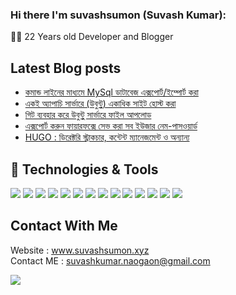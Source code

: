 
### Hi there I'm suvashsumon (Suvash Kumar):


  
  
👨‍💻 22 Years old Developer and Blogger

## Latest Blog posts
* [কমান্ড লাইনের মাধ্যমে MySql ডাটাবেজ এক্সপোর্ট/ইম্পোর্ট করা](https://www.suvashsumon.xyz/post/how-to-export-import-mysql-database-using-command-line/)
* [একই অ্যাপাচি সার্ভারে (উবুন্টু) একাধিক সাইট হোস্ট করা](https://suvashsumon.xyz/post/how-to-host-multiple-site-in-apache-server/)
* [গিট ব্যবহার করে উবুন্টু সার্ভারে ফাইল আপলোড](https://suvashsumon.xyz/post/deploy-site-to-server-using-git/)
* [এক্সপোর্ট করুন ফায়ারফক্সে সেভ করা সব ইউজার নেম-পাসওয়ার্ড](https://suvashsumon.xyz/post/%E0%A6%8F%E0%A6%95%E0%A7%8D%E0%A6%B8%E0%A6%AA%E0%A7%8B%E0%A6%B0%E0%A7%8D%E0%A6%9F-%E0%A6%95%E0%A6%B0%E0%A7%81%E0%A6%A8-%E0%A6%AB%E0%A6%BE%E0%A7%9F%E0%A6%BE%E0%A6%B0%E0%A6%AB%E0%A6%95%E0%A7%8D%E0%A6%B8%E0%A7%87-%E0%A6%B8%E0%A7%87%E0%A6%AD-%E0%A6%95%E0%A6%B0%E0%A6%BE-%E0%A6%B8%E0%A6%AC-%E0%A6%87%E0%A6%89%E0%A6%9C%E0%A6%BE%E0%A6%B0-%E0%A6%A8%E0%A7%87%E0%A6%AE-%E0%A6%AA%E0%A6%BE%E0%A6%B8%E0%A6%93%E0%A7%9F%E0%A6%BE%E0%A6%B0%E0%A7%8D%E0%A6%A1/)
* [HUGO : ডিরেক্টরি স্ট্রাকচার, কন্টেন্ট ম্যানেজমেন্ট ও অন্যান্য](https://suvashsumon.xyz/post/hugo-%E0%A6%A1%E0%A6%BF%E0%A6%B0%E0%A7%87%E0%A6%95%E0%A7%8D%E0%A6%9F%E0%A6%B0%E0%A6%BF-%E0%A6%B8%E0%A7%8D%E0%A6%9F%E0%A7%8D%E0%A6%B0%E0%A6%BE%E0%A6%95%E0%A6%9A%E0%A6%BE%E0%A6%B0-%E0%A6%95%E0%A6%A8%E0%A7%8D%E0%A6%9F%E0%A7%87%E0%A6%A8%E0%A7%8D%E0%A6%9F-%E0%A6%AE%E0%A7%8D%E0%A6%AF%E0%A6%BE%E0%A6%A8%E0%A7%87%E0%A6%9C%E0%A6%AE%E0%A7%87%E0%A6%A8%E0%A7%8D%E0%A6%9F-%E0%A6%93-%E0%A6%85%E0%A6%A8%E0%A7%8D%E0%A6%AF%E0%A6%BE%E0%A6%A8%E0%A7%8D%E0%A6%AF/)

## 🔧 Technologies & Tools
![](https://img.shields.io/badge/OS-Linux-informational?style=flat&logo=linux&logoColor=white&color=2bbc8a)
![](https://img.shields.io/badge/Editor-IntelliJ_IDEA-informational?style=flat&logo=intellij-idea&logoColor=white&color=2bbc8a)
![](https://img.shields.io/badge/Code-Python-informational?style=flat&logo=python&logoColor=white&color=2bbc8a)
![](https://img.shields.io/badge/Code-JavaScript-informational?style=flat&logo=javascript&logoColor=white&color=2bbc8a)
![](https://img.shields.io/badge/Code-C/C++-informational?style=flat&logo=c&logoColor=white&color=2bbc8a)
![](https://img.shields.io/badge/Code-Java-informational?style=flat&logo=java&logoColor=white&color=2bbc8a)
![](https://img.shields.io/badge/Code-Php-informational?style=flat&logo=php&logoColor=white&color=2bbc8a)
![](https://img.shields.io/badge/Tools-Git-informational?style=flat&logo=git.js&logoColor=white&color=2bbc8a)
![](https://img.shields.io/badge/Shell-Bash-informational?style=flat&logo=gnu-bash&logoColor=white&color=2bbc8a)
![](https://img.shields.io/badge/Tools-PostgreSQL-informational?style=flat&logo=postgresql&logoColor=white&color=2bbc8a)
![](https://img.shields.io/badge/Tools-Mysql-informational?style=flat&logo=mysql&logoColor=white&color=2bbc8a)
![](https://img.shields.io/badge/Tools-Ubuntu-informational?style=flat&logo=ubuntu&logoColor=white&color=2bbc8a)
![](https://img.shields.io/badge/Tools-Hereku-informational?style=flat&logo=hereku&logoColor=white&color=2bbc8a)
![](https://img.shields.io/badge/Cloud-Digital_Ocean-informational?style=flat&logo=digitalocean&logoColor=white&color=2bbc8a)
 
## Contact With Me
Website : www.suvashsumon.xyz  
Contact ME   :     suvashkumar.naogaon@gmail.com



![](https://komarev.com/ghpvc/?username=suvashsumon&color=blue)
